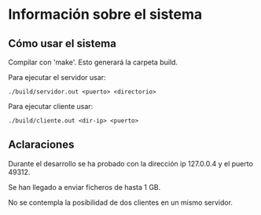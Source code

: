 # Información sobre el sistema
## Cómo usar el sistema

Compilar con 'make'.
Esto generará la carpeta build.

Para ejecutar el servidor usar:
```
./build/servidor.out <puerto> <directorio>
```

Para ejecutar cliente usar:
```
./build/cliente.out <dir-ip> <puerto>
```

## Aclaraciones
Durante el desarrollo se ha probado con la dirección ip 127.0.0.4 y el puerto 49312.

Se han llegado a enviar ficheros de hasta 1 GB.

No se contempla la posibilidad de dos clientes en un mismo servidor.